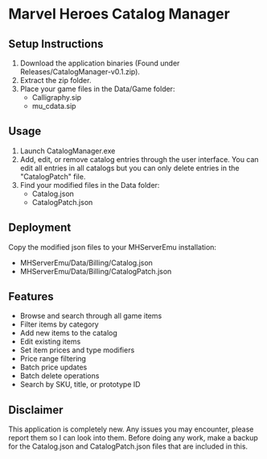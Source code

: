 # Marvel Heroes Catalog Manager

## Setup Instructions

1. Download the application binaries (Found under Releases/CatalogManager-v0.1.zip).
2. Extract the zip folder.
3. Place your game files in the Data/Game folder:
   - Calligraphy.sip
   - mu_cdata.sip

## Usage

1. Launch CatalogManager.exe
2. Add, edit, or remove catalog entries through the user interface. You can edit all entries in all catalogs but you can only delete entries in the "CatalogPatch" file.
3. Find your modified files in the Data folder:
   - Catalog.json
   - CatalogPatch.json

## Deployment

Copy the modified json files to your MHServerEmu installation:
- MHServerEmu/Data/Billing/Catalog.json
- MHServerEmu/Data/Billing/CatalogPatch.json

## Features

- Browse and search through all game items
- Filter items by category
- Add new items to the catalog
- Edit existing items
- Set item prices and type modifiers
- Price range filtering
- Batch price updates
- Batch delete operations
- Search by SKU, title, or prototype ID
  
## Disclaimer

This application is completely new. Any issues you may encounter, please report them so I can look into them. Before doing any work, make a backup for the Catalog.json and CatalogPatch.json files that are included in this. 
